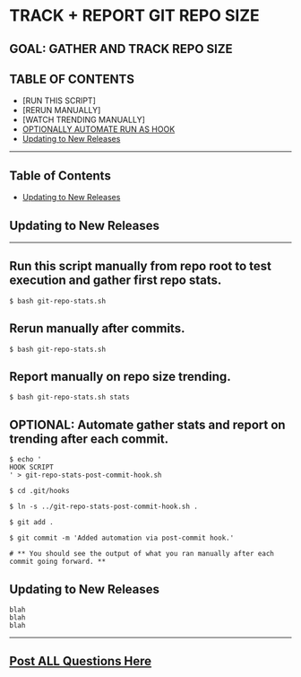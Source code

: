 # TRACK + REPORT GIT REPO SIZE

## GOAL: GATHER AND TRACK REPO SIZE

## TABLE OF CONTENTS

- [RUN THIS SCRIPT]
- [RERUN MANUALLY]
- [WATCH TRENDING MANUALLY]
- [OPTIONALLY AUTOMATE RUN AS HOOK](#optional:-automate)
- [Updating to New Releases](#updating-to-new-releases)

---

## Table of Contents

- [Updating to New Releases](#updating-to-new-releases)
## Updating to New Releases

---

## Run this script manually from repo root to test execution and gather first repo stats.

```
$ bash git-repo-stats.sh
```

## Rerun manually after commits.

```
$ bash git-repo-stats.sh
```

## Report manually on repo size trending.

```
$ bash git-repo-stats.sh stats
```


## OPTIONAL: Automate gather stats and report on trending after each commit.

```
$ echo '
HOOK SCRIPT
' > git-repo-stats-post-commit-hook.sh

$ cd .git/hooks

$ ln -s ../git-repo-stats-post-commit-hook.sh .

$ git add .

$ git commit -m 'Added automation via post-commit hook.'

# ** You should see the output of what you ran manually after each commit going forward. **

```

## Updating to New Releases
```
blah
blah
blah
```
---

## [Post ALL Questions Here](https://www.facebook.com/groups/BigDataProcessing/)


